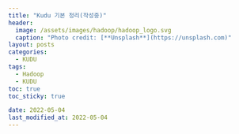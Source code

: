 ```yaml
---
title: "Kudu 기본 정리(작성중)"
header:
  image: /assets/images/hadoop/hadoop_logo.svg
  caption: "Photo credit: [**Unsplash**](https://unsplash.com)"
layout: posts
categories:
  - KUDU
tags:
  - Hadoop
  - KUDU
toc: true
toc_sticky: true

date: 2022-05-04
last_modified_at: 2022-05-04
---
```

